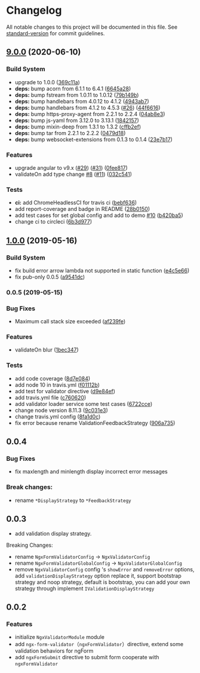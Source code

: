# Changelog

All notable changes to this project will be documented in this file. See [standard-version](https://github.com/conventional-changelog/standard-version) for commit guidelines.

## [9.0.0](https://github.com/why520crazy/ngx-validator/compare/v1.0.0...v9.0.0) (2020-06-10)

### Build System

-   upgrade to 1.0.0 ([369c11a](https://github.com/why520crazy/ngx-validator/commit/369c11a))
-   **deps:** bump acorn from 6.1.1 to 6.4.1 ([6645a28](https://github.com/why520crazy/ngx-validator/commit/6645a28))
-   **deps:** bump fstream from 1.0.11 to 1.0.12 ([79b149b](https://github.com/why520crazy/ngx-validator/commit/79b149b))
-   **deps:** bump handlebars from 4.0.12 to 4.1.2 ([4943ab7](https://github.com/why520crazy/ngx-validator/commit/4943ab7))
-   **deps:** bump handlebars from 4.1.2 to 4.5.3 ([#26](https://github.com/why520crazy/ngx-validator/issues/26)) ([44f6616](https://github.com/why520crazy/ngx-validator/commit/44f6616))
-   **deps:** bump https-proxy-agent from 2.2.1 to 2.2.4 ([04ab8e3](https://github.com/why520crazy/ngx-validator/commit/04ab8e3))
-   **deps:** bump js-yaml from 3.12.0 to 3.13.1 ([1842157](https://github.com/why520crazy/ngx-validator/commit/1842157))
-   **deps:** bump mixin-deep from 1.3.1 to 1.3.2 ([cffb2ef](https://github.com/why520crazy/ngx-validator/commit/cffb2ef))
-   **deps:** bump tar from 2.2.1 to 2.2.2 ([0479d18](https://github.com/why520crazy/ngx-validator/commit/0479d18))
-   **deps:** bump websocket-extensions from 0.1.3 to 0.1.4 ([23e7b17](https://github.com/why520crazy/ngx-validator/commit/23e7b17))

### Features

-   upgrade angular to v9.x ([#29](https://github.com/why520crazy/ngx-validator/issues/29)) ([#31](https://github.com/why520crazy/ngx-validator/issues/31)) ([0fee817](https://github.com/why520crazy/ngx-validator/commit/0fee817))
-   validateOn add type change [#8](https://github.com/why520crazy/ngx-validator/issues/8) ([#11](https://github.com/why520crazy/ngx-validator/issues/11)) ([032c541](https://github.com/why520crazy/ngx-validator/commit/032c541))

### Tests

-   **ci:** add ChromeHeadlessCI for travis ci ([bebf636](https://github.com/why520crazy/ngx-validator/commit/bebf636))
-   add report-coverage and badge in README ([28b0150](https://github.com/why520crazy/ngx-validator/commit/28b0150))
-   add test cases for set global config and add to demo [#10](https://github.com/why520crazy/ngx-validator/issues/10) ([b420ba5](https://github.com/why520crazy/ngx-validator/commit/b420ba5))
-   change ci to circleci ([6b3d977](https://github.com/why520crazy/ngx-validator/commit/6b3d977))

## [1.0.0](https://github.com/why520crazy/ngx-validator/compare/v0.0.5...v1.0.0) (2019-05-16)

### Build System

-   fix build error arrow lambda not supported in static function ([e4c5e66](https://github.com/why520crazy/ngx-validator/commit/e4c5e66))
-   fix pub-only 0.0.5 ([a9541dc](https://github.com/why520crazy/ngx-validator/commit/a9541dc))

### 0.0.5 (2019-05-15)

### Bug Fixes

-   Maximum call stack size exceeded ([af239fe](https://github.com/why520crazy/ngx-validator/commit/af239fe))

### Features

-   validateOn blur ([1bec347](https://github.com/why520crazy/ngx-validator/commit/1bec347))

### Tests

-   add code coverage ([8d7e084](https://github.com/why520crazy/ngx-validator/commit/8d7e084))
-   add node 10 in travis.yml ([f01112b](https://github.com/why520crazy/ngx-validator/commit/f01112b))
-   add test for validator directive ([d9e84ef](https://github.com/why520crazy/ngx-validator/commit/d9e84ef))
-   add travis.yml file ([c760620](https://github.com/why520crazy/ngx-validator/commit/c760620))
-   add validator loader service some test cases ([6722cce](https://github.com/why520crazy/ngx-validator/commit/6722cce))
-   change node version 8.11.3 ([9c031e3](https://github.com/why520crazy/ngx-validator/commit/9c031e3))
-   change travis.yml config ([8fa1d0c](https://github.com/why520crazy/ngx-validator/commit/8fa1d0c))
-   fix error because rename ValidationFeedbackStrategy ([906a735](https://github.com/why520crazy/ngx-validator/commit/906a735))

## 0.0.4

### Bug Fixes

-   fix maxlength and minlength display incorrect error messages

### Break changes:

-   rename `*DisplayStrategy` to `*FeedbackStrategy`

## 0.0.3

-   add validation display strategy.

Breaking Changes:

-   rename `NgxFormValidatorConfig` -> `NgxValidatorConfig`
-   rename `NgxFormValidatorGlobalConfig` -> `NgxValidatorGlobalConfig`
-   remove `NgxValidatorConfig` config 's `showError` and `removeError` options, add `validationDisplayStrategy` option replace it, support bootstrap strategy and noop strategy, default is bootstrap, you can add your own strategy through implement `IValidationDisplayStrategy`

## 0.0.2

### Features

-   initialize `NgxValidatorModule` module
-   add `ngx-form-validator`（`ngxFormValidator`）directive, extend some validation behaviors for ngForm
-   add `ngxFormSubmit` directive to submit form cooperate with `ngxFormValidator`
